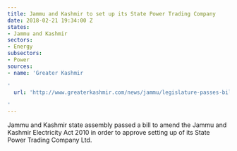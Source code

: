 ```yaml
---
title: Jammu and Kashmir to set up its State Power Trading Company
date: 2018-02-21 19:34:00 Z
states:
- Jammu and Kashmir
sectors:
- Energy
subsectors:
- Power
sources:
- name: 'Greater Kashmir

'
  url: 'http://www.greaterkashmir.com/news/jammu/legislature-passes-bill-to-facilitate-setting-up-jk-state-power-trading-company/275598.html

'
---
```


Jammu and Kashmir state assembly passed a bill to amend the Jammu and Kashmir Electricity Act 2010 in order to approve setting up of its State Power Trading Company Ltd. 
